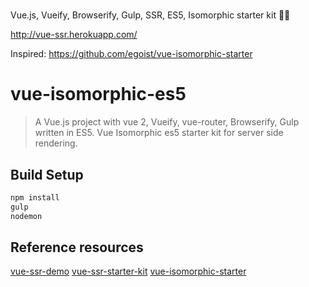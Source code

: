 # 
Vue.js, Vueify, Browserify, Gulp, SSR, ES5, Isomorphic starter kit ✌🏻

http://vue-ssr.herokuapp.com/

Inspired:
https://github.com/egoist/vue-isomorphic-starter



# vue-isomorphic-es5

> A Vue.js project with vue 2, Vueify, vue-router, Browserify, Gulp written in ES5.
Vue Isomorphic es5 starter kit for server side rendering.

## Build Setup

``` bash
npm install
gulp
nodemon
```

## Reference resources

[vue-ssr-demo](https://github.com/yyx990803/vue-ssr-demo)
[vue-ssr-starter-kit](https://github.com/doabit/vue-ssr-starter-kit)
[vue-isomorphic-starter](https://github.com/doabit/vue-isomorphic-starter)
